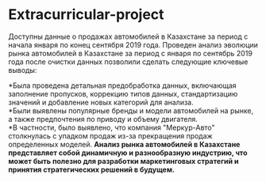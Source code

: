 # Extracurricular-project
Доступны данные о продажах автомобилей в Казахстане за период с начала января по конец сентября 2019 года. Проведен анализ эволюции рынка автомобилей в Казахстане за период с января по сентябрь 2019 года после очистки данных позволили сделать следующие ключевые выводы:

*Была проведена детальная предобработка данных, включающая заполнение пропусков, коррекцию типов данных, стандартизацию значений и добавление новых категорий для анализа.  
*Были выявлены популярные бренды и модели автомобилей на рынке, а также предпочтения по приводу и объему двигателя.  
*В частности, было выявлено, что компания "Меркур-Авто" столкнулась с упадком продаж из-за прекращения продаж определенных моделей. 
**Анализ рынка автомобилей в Казахстане представляет собой динамичную и разнообразную индустрию, что может быть полезно для разработки маркетинговых стратегий и принятия стратегических решений в будущем.**
